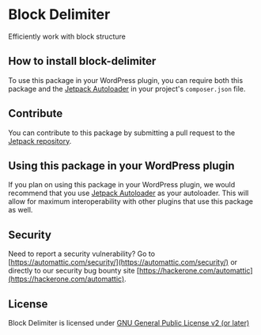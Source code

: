 # Block Delimiter

Efficiently work with block structure

## How to install block-delimiter

To use this package in your WordPress plugin, you can require both this package and the [Jetpack Autoloader](https://packagist.org/packages/automattic/jetpack-autoloader) in your project's `composer.json` file.

## Contribute

You can contribute to this package by submitting a pull request to the [Jetpack repository](https://github.com/Automattic/jetpack/tree/trunk/projects/packages/block-delimiter).

## Using this package in your WordPress plugin

If you plan on using this package in your WordPress plugin, we would recommend that you use [Jetpack Autoloader](https://packagist.org/packages/automattic/jetpack-autoloader) as your autoloader. This will allow for maximum interoperability with other plugins that use this package as well.

## Security

Need to report a security vulnerability? Go to [https://automattic.com/security/](https://automattic.com/security/) or directly to our security bug bounty site [https://hackerone.com/automattic](https://hackerone.com/automattic).

## License

Block Delimiter is licensed under [GNU General Public License v2 (or later)](./LICENSE.txt)
